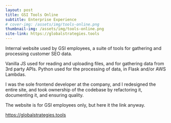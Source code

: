 ```yaml
---
layout: post
title: GSI Tools Online
subtitle: Enterprise Experience
# cover-img: /assets/img/tools-online.png
thumbnail-img: /assets/img/tools-online.png
site-link: https://globalstrategies.tools
---
```


Internal website used by GSI employees, a suite of tools for gathering and processing customer SEO data.

Vanilla JS used for reading and uploading files, and for gathering data from 3rd party APIs. Python used for the processing of data, in Flask and/or AWS Lambdas.

I was the sole frontend developer at the company, and I redesigned the entire site, and took ownership of the codebase by refactoring it, documenting it, and ensuring quality.

The website is for GSI employees only, but here it the link anyway.

<a href="https://globalstrategies.tools" target="_blank">https://globalstrategies.tools</a>
